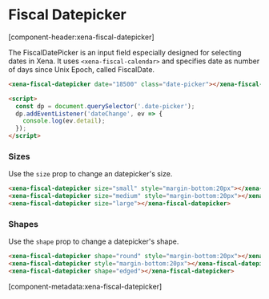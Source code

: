 # Fiscal Datepicker

[component-header:xena-fiscal-datepicker]

The FiscalDatePicker is an input field especially designed for selecting dates in Xena. It uses `<xena-fiscal-calendar>` and specifies date as number of days since Unix Epoch, called FiscalDate.

```html preview
<xena-fiscal-datepicker date="18500" class="date-picker"></xena-fiscal-datepicker>

<script>
  const dp = document.querySelector('.date-picker');
  dp.addEventListener('dateChange', ev => {
    console.log(ev.detail);
  });
</script>
```

### Sizes

Use the `size` prop to change an datepicker's size.

```html preview
<xena-fiscal-datepicker size="small" style="margin-bottom:20px"></xena-fiscal-datepicker>
<xena-fiscal-datepicker size="medium" style="margin-bottom:20px"></xena-fiscal-datepicker>
<xena-fiscal-datepicker size="large"></xena-fiscal-datepicker>
```

### Shapes

Use the `shape` prop to change a datepicker's shape.

```html preview
<xena-fiscal-datepicker shape="round" style="margin-bottom:20px"></xena-fiscal-datepicker>
<xena-fiscal-datepicker style="margin-bottom:20px"></xena-fiscal-datepicker>
<xena-fiscal-datepicker shape="edged"></xena-fiscal-datepicker>
```

[component-metadata:xena-fiscal-datepicker]
